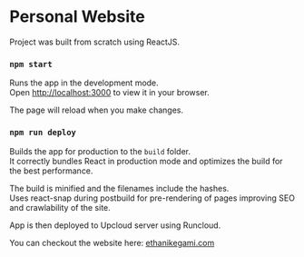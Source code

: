 # Personal Website

Project was built from scratch using ReactJS.

### `npm start`

Runs the app in the development mode.\
Open [http://localhost:3000](http://localhost:3000) to view it in your browser.

The page will reload when you make changes.

### `npm run deploy`

Builds the app for production to the `build` folder.\
It correctly bundles React in production mode and optimizes the build for the best performance.

The build is minified and the filenames include the hashes.\
Uses react-snap during postbuild for pre-rendering of pages improving SEO and crawlability of the site.

App is then deployed to Upcloud server using Runcloud.

You can checkout the website here: [ethanikegami.com](https://ethanikegami.com)